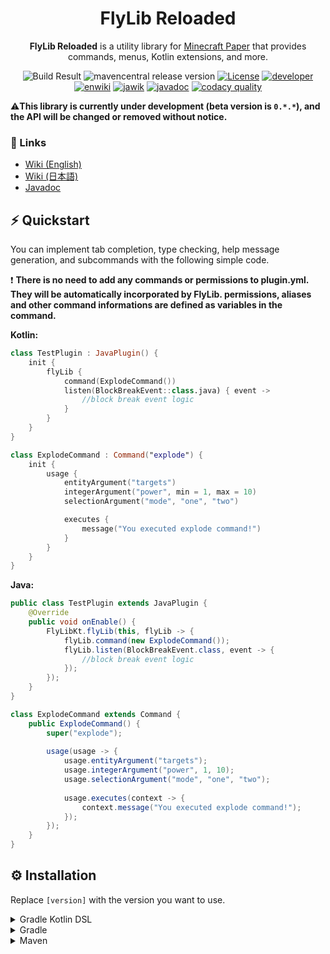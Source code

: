 <h1 align="center">FlyLib Reloaded</h1>

<p align="center"><b>FlyLib Reloaded</b> is a utility library for <a href="https://papermc.io">Minecraft Paper</a> that provides commands, menus, Kotlin extensions, and more.</p>

<div align="center">
    <img src="https://img.shields.io/github/workflow/status/TeamKun/flylib-reloaded/Build?style=flat-square" alt="Build Result">
    <img src="https://img.shields.io/maven-central/v/dev.kotx/flylib-reloaded?color=blueviolet&label=version&style=flat-square" alt="mavencentral release version">
    <a href="https://opensource.org/licenses/mit-license.php"><img src="https://img.shields.io/static/v1?label=license&message=MIT&style=flat-square&color=blue" alt="License"></a>
    <a href="https://twitter.com/kotx__"><img src="https://img.shields.io/static/v1?label=developer&message=kotx__&style=flat-square&color=orange" alt="developer"></a>
    <a href="https://github.com/TeamKun/flylib-reloaded/blob/master/wiki/en/welcome.md"><img src="https://img.shields.io/static/v1?label=wiki&message=english&style=flat-square&color=red" alt="enwiki"></a>
    <a href="https://github.com/TeamKun/flylib-reloaded/blob/master/wiki/ja/welcome.md"><img src="https://img.shields.io/static/v1?label=wiki&message=japanese&style=flat-square&color=red" alt="jawik"></a>
    <a href="https://teamkun.github.io/flylib-reloaded/"><img src="https://img.shields.io/static/v1?label=javadoc&message=en&style=flat-square&color=red" alt="javadoc"></a>
    <a href="https://www.codacy.com/gh/TeamKun/flylib-reloaded/dashboard?utm_source=github.com&amp;utm_medium=referral&amp;utm_content=TeamKun/flylib-reloaded&amp;utm_campaign=Badge_Grade"><img alt="codacy quality" src="https://img.shields.io/codacy/grade/c836938f18e14bd88d9c56f6fd063dca?style=flat-square"/></a>
</div>

⚠️**This library is currently under development (beta version is `0.*.*`), and the API will be changed or removed
without notice.**

### 📎 Links

- [Wiki (English)](https://github.com/TeamKun/flylib-reloaded/blob/master/wiki/en/welcome.md)
- [Wiki (日本語)](https://github.com/TeamKun/flylib-reloaded/blob/master/wiki/ja/welcome.md)
- [Javadoc](https://teamkun.github.io/flylib-reloaded/)


## ⚡ Quickstart

You can implement tab completion, type checking, help message generation, and subcommands with the following simple
code.

❗ **There is no need to add any commands or permissions to plugin.yml. They will be automatically incorporated by
FlyLib. permissions, aliases and other command informations are defined as variables in the command.**

**Kotlin:**

```kotlin
class TestPlugin : JavaPlugin() {
    init {
        flyLib {
            command(ExplodeCommand())
            listen(BlockBreakEvent::class.java) { event ->
                //block break event logic
            }
        }
    }
}

class ExplodeCommand : Command("explode") {
    init {
        usage {
            entityArgument("targets")
            integerArgument("power", min = 1, max = 10)
            selectionArgument("mode", "one", "two")

            executes {
                message("You executed explode command!")
            }
        }
    }
}
```

**Java:**

```java
public class TestPlugin extends JavaPlugin {
    @Override
    public void onEnable() {
        FlyLibKt.flyLib(this, flyLib -> {
            flyLib.command(new ExplodeCommand());
            flyLib.listen(BlockBreakEvent.class, event -> {
                //block break event logic
            });
        });
    }
}

class ExplodeCommand extends Command {
    public ExplodeCommand() {
        super("explode");
        
        usage(usage -> {
            usage.entityArgument("targets");
            usage.integerArgument("power", 1, 10);
            usage.selectionArgument("mode", "one", "two");
            
            usage.executes(context -> {
                context.message("You executed explode command!");
            });
        });
    }
}
```

## ⚙️ Installation

Replace `[version]` with the version you want to use.

<details>
<summary>Gradle Kotlin DSL</summary>
<div>

Please add the following configs to your `build.gradle.kts`.  
Use the `shadowJar` task when building plugins (generating jars to put in plugins/).

```kotlin
plugins {
    id("com.github.johnrengelman.shadow") version "6.0.0"
}
```

```kotlin
dependencies {
    implementation("dev.kotx:flylib-reloaded:[version]")
}
```

The following code is a configuration of shadowJar that combines all dependencies into one jar.  
It relocates all classes under the project's groupId to avoid conflicts that can occur when multiple plugins using
different versions of flylib are deployed to the server.

By setting the following, the contents of the jar file will look like this

```kotlin
import com.github.jengelman.gradle.plugins.shadow.tasks.ConfigureShadowRelocation

//some gradle configurations

val relocateShadow by tasks.registering(ConfigureShadowRelocation::class) {
    target = tasks.shadowJar.get()
    prefix = project.group.toString()
}

tasks.shadowJar {
    dependsOn(relocateShadow)
}
```

</div>
</details>

<details>
<summary>Gradle</summary>
<div>

```groovy
plugins {
    id 'com.github.johnrengelman.shadow' version '6.0.0'
}
```

```groovy
dependencies {
    implementation 'dev.kotx:flylib-reloaded:[version]'
}
```

The following code is a configuration of shadowJar that combines all dependencies into one jar.  
It relocates all classes under the project's groupId to avoid conflicts that can occur when multiple plugins using
different versions of flylib are deployed to the server.

By setting the following, the contents of the jar file will look like this

```groovy
import com.github.jengelman.gradle.plugins.shadow.tasks.ConfigureShadowRelocation

//some gradle configurations

task relocateShadow(type: ConfigureShadowRelocation) {
    target = tasks.shadowJar
    prefix = project.group
}

tasks.shadowJar.dependsOn tasks.relocateShadow
```

</div>
</details>

<details>
<summary>Maven</summary>
<div>

Add the following dependencies and add them to the jar file with `maven-shade-plugin` etc. when building the plugin.

```xml
<dependency>
    <group>dev.kotx</group>
    <name>flylib-reloaded</name>
    <version>[version]</version>
</dependency>
```

</div>
</details>
